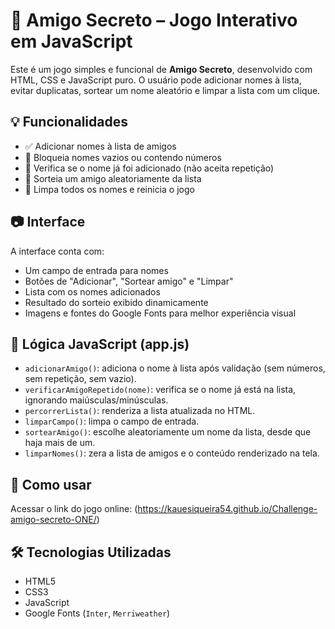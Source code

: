 # 🎁 Amigo Secreto – Jogo Interativo em JavaScript

Este é um jogo simples e funcional de **Amigo Secreto**, desenvolvido com HTML, CSS e JavaScript puro. O usuário pode adicionar nomes à lista, evitar duplicatas, sortear um nome aleatório e limpar a lista com um clique.

## 💡 Funcionalidades

- ✅ Adicionar nomes à lista de amigos
- 🚫 Bloqueia nomes vazios ou contendo números
- 🔁 Verifica se o nome já foi adicionado (não aceita repetição)
- 🎲 Sorteia um amigo aleatoriamente da lista
- 🧹 Limpa todos os nomes e reinicia o jogo

## 📷 Interface

A interface conta com:
- Um campo de entrada para nomes
- Botões de "Adicionar", "Sortear amigo" e "Limpar"
- Lista com os nomes adicionados
- Resultado do sorteio exibido dinamicamente
- Imagens e fontes do Google Fonts para melhor experiência visual

## 🧠 Lógica JavaScript (app.js)

- `adicionarAmigo()`: adiciona o nome à lista após validação (sem números, sem repetição, sem vazio).
- `verificarAmigoRepetido(nome)`: verifica se o nome já está na lista, ignorando maiúsculas/minúsculas.
- `percorrerLista()`: renderiza a lista atualizada no HTML.
- `limparCampo()`: limpa o campo de entrada.
- `sortearAmigo()`: escolhe aleatoriamente um nome da lista, desde que haja mais de um.
- `limparNomes()`: zera a lista de amigos e o conteúdo renderizado na tela.

## 🚀 Como usar

Acessar o link do jogo online: (https://kauesiqueira54.github.io/Challenge-amigo-secreto-ONE/)

## 🛠 Tecnologias Utilizadas

- HTML5
- CSS3
- JavaScript 
- Google Fonts (`Inter`, `Merriweather`)
